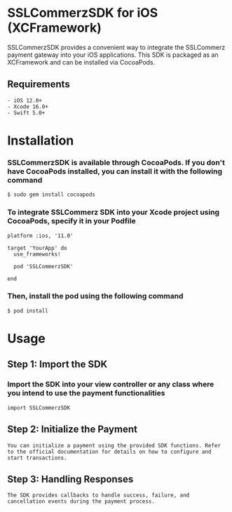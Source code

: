 # SSLCommerzSDK for iOS (XCFramework)

SSLCommerzSDK provides a convenient way to integrate the SSLCommerz payment gateway into your iOS applications. This SDK is packaged as an XCFramework and can be installed via CocoaPods.

## Requirements
```plaintext
- iOS 12.0+
- Xcode 16.0+
- Swift 5.0+
```

# Installation

### SSLCommerzSDK is available through CocoaPods. If you don't have CocoaPods installed, you can install it with the following command
```
$ sudo gem install cocoapods
```
### To integrate SSLCommerz SDK into your Xcode project using CocoaPods, specify it in your Podfile
```
platform :ios, '11.0'

target 'YourApp' do
  use_frameworks!

  pod 'SSLCommerzSDK'

end
```
### Then, install the pod using the following command
```
$ pod install
```

# Usage

## Step 1: Import the SDK
### Import the SDK into your view controller or any class where you intend to use the payment functionalities
```
import SSLCommerzSDK
```

## Step 2: Initialize the Payment
```
You can initialize a payment using the provided SDK functions. Refer to the official documentation for details on how to configure and start transactions.
```

## Step 3: Handling Responses
```
The SDK provides callbacks to handle success, failure, and cancellation events during the payment process.
```